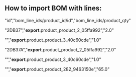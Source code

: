 How to import BOM with lines:
---

"id","bom_line_ids/product_id/id","bom_line_ids/product_qty"

"2DB37","__export__.product_product_2_05ffa992","2.0"

"","__export__.product_product_3_40c60cde","1.0"

"2DB37A","__export__.product_product_2_05ffa992","2.0"

"","__export__.product_product_3_40c60cde","1.0"

"","__export__.product_product_282_9463150e","65.0"


